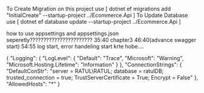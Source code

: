 To Create Migration on this project use [ dotnet ef migrations add "InitialCreate" --startup-project ../Ecommerce.Api ]
To Update Database use [ dotnet ef database update --startup-project ../Ecommerce.Api ]

how to use appsettings and appsettings.json seperetly??????????????????????? 35:40 chapter3 46:40(advance swagger start)
54:55 log start, error handeling start krte hobe....


{
  "Logging": {
    "LogLevel": {
      "Default": "Trace",
      "Microsoft": "Warning",
      "Microsoft.Hosting.Lifetime": "Information"
    }
  },
  "ConnectionStrings": {
    "DefaultConStr": "server = RATUL\\RATUL; database = ratulDB; trusted_connection = true; TrustServerCertificate = True; Encrypt = False"
  },
  "AllowedHosts": "*"
}

